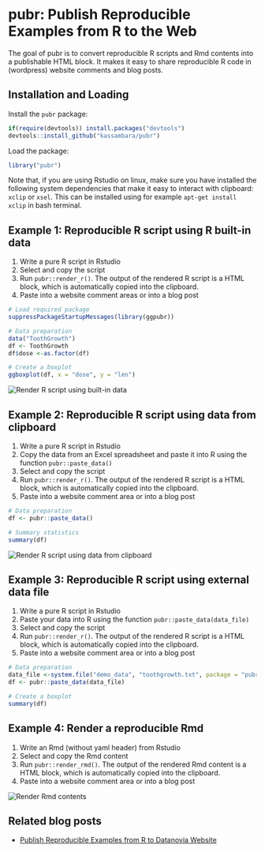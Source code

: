 
<!-- README.md is generated from README.Rmd. Please edit that file -->

# pubr: Publish Reproducible Examples from R to the Web

The goal of pubr is to convert reproducible R scripts and Rmd contents
into a publishable HTML block. It makes it easy to share reproducible R
code in (wordpress) website comments and blog posts.

## Installation and Loading

Install the `pubr` package:

``` r
if(require(devtools)) install.packages("devtools")
devtools::install_github("kassambara/pubr")
```

Load the package:

``` r
library("pubr")
```

Note that, if you are using Rstudio on linux, make sure you have
installed the following system dependencies that make it easy to
interact with clipboard: `xclip` or `xsel`. This can be installed using
for example `apt-get install xclip` in bash terminal.

## Example 1: Reproducible R script using R built-in data

1.  Write a pure R script in Rstudio
2.  Select and copy the script
3.  Run `pubr::render_r()`. The output of the rendered R script is a
    HTML block, which is automatically copied into the clipboard.
4.  Paste into a website comment areas or into a blog post

<!-- end list -->

``` r
# Load required package
suppressPackageStartupMessages(library(ggpubr))

# Data preparation
data("ToothGrowth")
df <- ToothGrowth
df$dose <-as.factor(df)

# Create a boxplot
ggboxplot(df, x = "dose", y = "len")
```

![Render R script using built-in
data](https://www.datanovia.com/en/wp-content/uploads/dn-tutorials/r-tutorial/images/render-r-script-using-built-in-r-data.gif)

## Example 2: Reproducible R script using data from clipboard

1.  Write a pure R script in Rstudio
2.  Copy the data from an Excel spreadsheet and paste it into R using
    the function `pubr::paste_data()`
3.  Select and copy the script
4.  Run `pubr::render_r()`. The output of the rendered R script is a
    HTML block, which is automatically copied into the clipboard.
5.  Paste into a website comment area or into a blog post

<!-- end list -->

``` r
# Data preparation
df <- pubr::paste_data()

# Summary statistics
summary(df)
```

![Render R script using data from
clipboard](https://www.datanovia.com/en/wp-content/uploads/dn-tutorials/r-tutorial/images/render-r-script-using-data-from-clipboard.gif)

## Example 3: Reproducible R script using external data file

1.  Write a pure R script in Rstudio
2.  Paste your data into R using the function
    `pubr::paste_data(data_file)`
3.  Select and copy the script
4.  Run `pubr::render_r()`. The output of the rendered R script is a
    HTML block, which is automatically copied into the clipboard.
5.  Paste into a website comment area or into a blog post

<!-- end list -->

``` r
# Data preparation
data_file <-system.file("demo_data", "toothgrowth.txt", package = "pubr")
df <- pubr::paste_data(data_file)

# Create a boxplot
summary(df)
```

## Example 4: Render a reproducible Rmd

1.  Write an Rmd (without yaml header) from Rstudio
2.  Select and copy the Rmd content
3.  Run `pubr::render_rmd()`. The output of the rendered Rmd content is
    a HTML block, which is automatically copied into the clipboard.
4.  Paste into a website comment area or into a blog post

![Render Rmd
contents](https://www.datanovia.com/en/wp-content/uploads/dn-tutorials/r-tutorial/images/render-rmd-contents-web.gif)

## Related blog posts

  - [Publish Reproducible Examples from R to Datanovia
    Website](https://www.datanovia.com/en/blog/publish-reproducible-examples-from-r-to-datanovia-website/)
